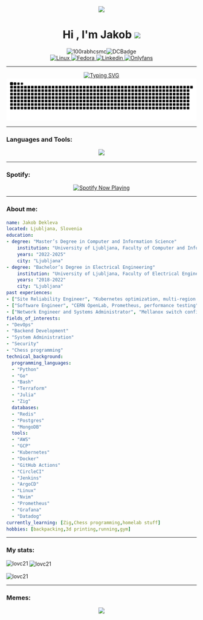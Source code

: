 
<div id="header" align="center">
  <img src="https://cdna.artstation.com/p/assets/images/images/069/324/424/original/k-s-o-m-u-art-cashmoneygojirav1c.gif?1699882361" width="500"/>
</div>

<div style="text-align:center;"align="center";" >
  <h1><b>Hi , I'm Jakob </b><img src="https://media.giphy.com/media/hvRJCLFzcasrR4ia7z/giphy.gif" width="35"></h1>
</div>

<div style="display: flex; justify-content: center; align-items: center;" align="center">
  <img src="https://komarev.com/ghpvc/?username=lovc21&label=Profile%20views&color=0e75b6&style=flat" alt="100rabhcsmc" />
  <img src="https://dcbadge.vercel.app/api/shield/213393526707322880?style=plastic" alt="DCBadge" />
</div>

<div style="text-align:center;"align="center">
  <a href="https://www.linux.org/">
    <img src="https://img.shields.io/badge/Linux-OS?style=flat&logo=linux&logoColor=white&label=OS&color=F0B90D" alt="Linux">
  </a>
  <a href="https://fedoraproject.org/">
    <img src="https://img.shields.io/badge/Distro-OS?style=flat&logo=Fedora&logoColor=white&label=Fedora&color=3c6eb4" alt="Fedora">
  </a>
  <a href="https://www.linkedin.com/in/jakob-dekleva1999/">
    <img src="https://img.shields.io/badge/Jakob-OS?style=flat&logo=Linkedin&logoColor=white&label=Linkedin&color=0a66c2" alt="Linkedin">
  </a>
  <a href="https://www.youtube.com/watch?v=dQw4w9WgXcQ">
    <img src="https://img.shields.io/badge/Onlyfans-OS?style=flat&logo=Onlyfans&logoColor=white&label=My&color=00AFF0" alt="Onlyfans">
  </a>
</div>

---
<div align="center">
  <a href="https://git.io/typing-svg">
    <img src="https://readme-typing-svg.demolab.com?font=Fira+Code&pause=1000&color=1C13F7&width=435&lines=Hello%F0%9F%91%8B%F0%9F%91%8B%F0%9F%91%8B%2C+welcome+to+my+page!;Hope+you+enjoy+your+stay;Just+a+bit+about+me;I'm+just+a+chill+guy+trying+to+build+some+cool+software+and+have+fun+along+the+way." alt="Typing SVG" />
  </a>
</div>
<picture>
  <img alt="github-snake" src="images/github-user-contribution.svg" />
</picture>

---
<h3 align="left">Languages and Tools:</h3>
<p align="center">
  <a href="https://skillicons.dev">
    <img src="https://skillicons.dev/icons?i=gcp,aws,prometheus,postgres,kubernetes,docker,linux,ubuntu,terraform,bash,go,py,julia,zig,nextjs,neovim" />
  </a>
</p>

---
<h3 align="left">Spotify:</h3>

<p align="center">
  <a href="https://spotify-github-profile.kittinanx.com/api/view.svg?uid=22o4dahf3bscqdol5ora2socq&redirect=true">
    <img src="https://spotify-github-profile.kittinanx.com/api/view.svg?uid=22o4dahf3bscqdol5ora2socq&cover_image=true&theme=default&show_offline=true&background_color=121212&interchange=true&bar_color=53b14f&bar_color_cover=false" alt="Spotify Now Playing" />
  </a>
</p>

---
<h3 align="left">About me:</h3>

```yaml
name: Jakob Dekleva
located: Ljubljana, Slovenia
education:
- degree: "Master’s Degree in Computer and Information Science"
    institution: "University of Ljubljana, Faculty of Computer and Information Science"
    years: "2022-2025"
    city: "Ljubljana"
- degree: "Bachelor’s Degree in Electrical Engineering"
    institution: "University of Ljubljana, Faculty of Electrical Engineering"
    years: "2018-2022"
    city: "Ljubljana"
past experiences:
- ["Site Reliability Engineer", "Kubernetes optimization, multi-region deployment, CI/CD, security", "DevRev", "Ljubljana, Slovenia", "Dec 2023 - Feb 2025"]
- ["Software Engineer", "CERN OpenLab, Prometheus, performance testing", "Comtrade 360", "Ljubljana, Slovenia", "Jul 2022 - Jul 2023"]
- ["Network Engineer and Systems Administrator", "Mellanox switch configuration via SDN and refurbishment of legacy infrastructure", "ARNES", "Ljubljana, Slovenia", "Mar 2021 - Oct 2021"]
fields_of_interests:
- "DevOps"
- "Backend Development"
- "System Administration"
- "Security"
- "Chess programming"
technical_background:
  programming_languages:
  - "Python"
  - "Go"
  - "Bash"
  - "Terraform"
  - "Julia"
  - "Zig"
  databases:
  - "Redis"
  - "Postgres"
  - "MongoDB"
  tools:
  - "AWS"
  - "GCP"
  - "Kubernetes"
  - "Docker"
  - "GitHub Actions"
  - "CircleCI"
  - "Jenkins"
  - "ArgoCD"
  - "Linux"
  - "Nvim"
  - "Prometheus"
  - "Grafana"
  - "Datadog"
currently_learning: [Zig,Chess programming,homelab stuff]
hobbies: [backpacking,3d printing,running,gym]

```

---
<h3 align="left">My stats:</h3>
<p><img align="left" src="https://github-readme-stats.vercel.app/api/top-langs?username=lovc21&show_icons=true&locale=en&layout=compact&theme=dark" alt="lovc21" /></p>

<p>&nbsp;<img align="center" src="https://github-readme-stats.vercel.app/api?username=lovc21&show_icons=true&locale=en&theme=dark" alt="lovc21" /></p>

<p><img align="center" src="https://github-readme-streak-stats.herokuapp.com/?user=lovc21&theme=dark" alt="lovc21" /></p>

---
<h3 align="left">Memes:</h3>
<p align="center">
<img src="https://subreddit-memes-trinibs-projects.vercel.app/api/meme" width="400px"/>

<!--
**lovc21/lovc21** is a ✨ _special_ ✨ repository because its `README.md` (this file) appears on your GitHub profile.

Here are some ideas to get you started:

- 🔭 I’m currently working on ...
- 🌱 I’m currently learning ...
- 👯 I’m looking to collaborate on ...
- 🤔 I’m looking for help with ...
- 💬 Ask me about ...
- 📫 How to reach me: ...
- 😄 Pronouns: ...
- ⚡ Fun fact: ...
-->
